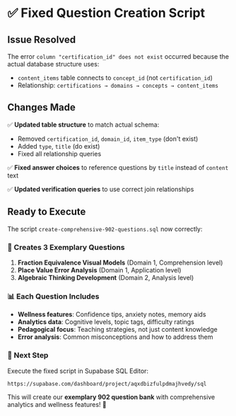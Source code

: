 # ✅ Fixed Question Creation Script

## Issue Resolved
The error `column "certification_id" does not exist` occurred because the actual database structure uses:
- `content_items` table connects to `concept_id` (not `certification_id`)
- Relationship: `certifications → domains → concepts → content_items`

## Changes Made
✅ **Updated table structure** to match actual schema:
- Removed `certification_id`, `domain_id`, `item_type` (don't exist)
- Added `type`, `title` (do exist)
- Fixed all relationship queries

✅ **Fixed answer choices** to reference questions by `title` instead of `content` text

✅ **Updated verification queries** to use correct join relationships

## Ready to Execute
The script `create-comprehensive-902-questions.sql` now correctly:

### 🎯 Creates 3 Exemplary Questions
1. **Fraction Equivalence Visual Models** (Domain 1, Comprehension level)
2. **Place Value Error Analysis** (Domain 1, Application level) 
3. **Algebraic Thinking Development** (Domain 2, Analysis level)

### 📊 Each Question Includes
- **Wellness features**: Confidence tips, anxiety notes, memory aids
- **Analytics data**: Cognitive levels, topic tags, difficulty ratings
- **Pedagogical focus**: Teaching strategies, not just content knowledge
- **Error analysis**: Common misconceptions and how to address them

### 🚀 Next Step
Execute the fixed script in Supabase SQL Editor:
```
https://supabase.com/dashboard/project/aqxdbizfulpdmajhvedy/sql
```

This will create our **exemplary 902 question bank** with comprehensive analytics and wellness features! 🎉
